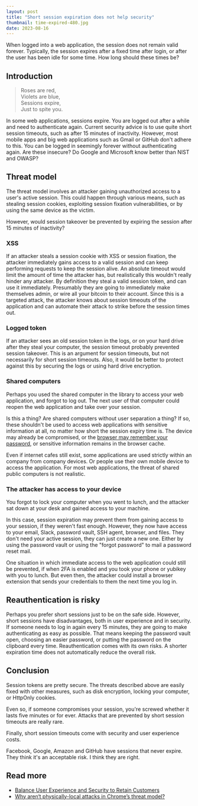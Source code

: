 ```yaml
---
layout: post
title: "Short session expiration does not help security"
thumbnail: time-expired-480.jpg
date: 2023-08-16
---
```


When logged into a web application, the session does not remain valid forever. Typically, the session expires after a fixed time after login, or after the user has been idle for some time. How long should these times be?

<!-- Photo source: https://commons.wikimedia.org/wiki/File:Time_Expired_(237355699).jpeg -->

## Introduction

> Roses are red, \
> Violets are blue, \
> Sessions expire, \
> Just to spite you.

In some web applications, sessions expire. You are logged out after a while and need to authenticate again. Current security advice is to use quite short session timeouts, such as after 15 minutes of inactivity. However, most mobile apps and big web applications such as Gmail or GitHub don't adhere to this. You can be logged in seemingly forever without authenticating again. Are these insecure? Do Google and Microsoft know better than NIST and OWASP?

## Threat model

The threat model involves an attacker gaining unauthorized access to a user's active session. This could happen through various means, such as stealing session cookies, exploiting session fixation vulnerabilities, or by using the same device as the victim.

However, would session takeover be prevented by expiring the session after 15 minutes of inactivity?

### XSS

If an attacker steals a session cookie with XSS or session fixation, the attacker immediately gains access to a valid session and can keep performing requests to keep the session alive. An absolute timeout would limit the amount of time the attacker has, but realistically this wouldn't really hinder any attacker. By definition they steal a valid session token, and can use it immediately. Presumably they are going to immediately make themselves admin, or wire all your bitcoin to their account. Since this is a targeted attack, the attacker knows about session timeouts of the application and can automate their attack to strike before the session times out.

### Logged token

If an attacker sees an old session token in the logs, or on your hard drive after they steal your computer, the session timeout probably prevented session takeover. This is an argument for session timeouts, but not necessarily for short session timeouts. Also, it would be better to protect against this by securing the logs or using hard drive encryption.

### Shared computers

Perhaps you used the shared computer in the library to access your web application, and forgot to log out. The next user of that computer could reopen the web application and take over your session.

Is this a thing? Are shared computers without user separation a thing? If so, these shouldn't be used to access web applications with sensitive information at all, no matter how short the session expiry time is. The device may already be compromised, or the [browser may remember your password](https://textslashplain.com/2023/05/16/how-do-random-credentials-mysteriously-appear/), or sensitive information remains in the browser cache.

Even if internet cafes still exist, some applications are used strictly within an company from company devices. Or people use their own mobile device to access the application. For most web applications, the threat of shared public computers is not realistic.

### The attacker has access to your device

You forgot to lock your computer when you went to lunch, and the attacker sat down at your desk and gained access to your machine.

In this case, session expiration may prevent them from gaining access to your session, if they weren't fast enough. However, they now have access to your email, Slack, password vault, SSH agent, browser, and files. They don't need your active session, they can just create a new one. Either by using the password vault or using the "forgot password" to mail a password reset mail.

One situation in which immediate access to the web application could still be prevented, if when 2FA is enabled and you took your phone or yubikey with you to lunch. But even then, the attacker could install a browser extension that sends your credentials to them the next time you log in.

## Reauthentication is risky

Perhaps you prefer short sessions just to be on the safe side. However, short sessions have disadvantages, both in user experience and in security. If someone needs to log in again every 15 minutes, they are going to make authenticating as easy as possible. That means keeping the password vault open, choosing an easier password, or putting the password on the clipboard every time. Reauthentication comes with its own risks. A shorter expiration time does not automatically reduce the overall risk.

## Conclusion

Session tokens are pretty secure. The threats described above are easily fixed with other measures, such as disk encryption, locking your computer, or HttpOnly cookies.

Even so, if someone compromises your session, you're screwed whether it lasts five minutes or for ever. Attacks that are prevented by short session timeouts are really rare.

Finally, short session timeouts come with security and user experience costs.

Facebook, Google, Amazon and GitHub have sessions that never expire. They think it's an acceptable risk. I think they are right.

## Read more

* [Balance User Experience and Security to Retain Customers](https://auth0.com/blog/balance-user-experience-and-security-to-retain-customers/)
* [Why aren‘t physically-local attacks in Chrome’s threat model?](https://chromium.googlesource.com/chromium/src/+/master/docs/security/faq.md#why-arent-physically_local-attacks-in-chromes-threat-model)
